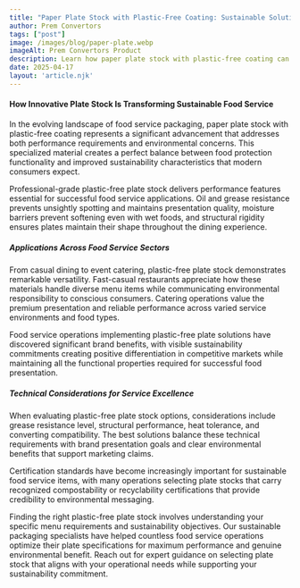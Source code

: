 ```yaml
---
title: "Paper Plate Stock with Plastic-Free Coating: Sustainable Solutions for Food Service"
author: Prem Convertors
tags: ["post"]
image: /images/blog/paper-plate.webp
imageAlt: Prem Convertors Product
description: Learn how paper plate stock with plastic-free coating can enhance sustainability credentials, improve food presentation, and maintain performance for modern food service operations.
date: 2025-04-17
layout: 'article.njk'
---
```


#### How Innovative Plate Stock Is Transforming Sustainable Food Service

In the evolving landscape of food service packaging, paper plate stock with plastic-free coating represents a significant advancement that addresses both performance requirements and environmental concerns. This specialized material creates a perfect balance between food protection functionality and improved sustainability characteristics that modern consumers expect.

Professional-grade plastic-free plate stock delivers performance features essential for successful food service applications. Oil and grease resistance prevents unsightly spotting and maintains presentation quality, moisture barriers prevent softening even with wet foods, and structural rigidity ensures plates maintain their shape throughout the dining experience.

##### Applications Across Food Service Sectors

From casual dining to event catering, plastic-free plate stock demonstrates remarkable versatility. Fast-casual restaurants appreciate how these materials handle diverse menu items while communicating environmental responsibility to conscious consumers. Catering operations value the premium presentation and reliable performance across varied service environments and food types.

Food service operations implementing plastic-free plate solutions have discovered significant brand benefits, with visible sustainability commitments creating positive differentiation in competitive markets while maintaining all the functional properties required for successful food presentation.

##### Technical Considerations for Service Excellence

When evaluating plastic-free plate stock options, considerations include grease resistance level, structural performance, heat tolerance, and converting compatibility. The best solutions balance these technical requirements with brand presentation goals and clear environmental benefits that support marketing claims.

Certification standards have become increasingly important for sustainable food service items, with many operations selecting plate stocks that carry recognized compostability or recyclability certifications that provide credibility to environmental messaging.

Finding the right plastic-free plate stock involves understanding your specific menu requirements and sustainability objectives. Our sustainable packaging specialists have helped countless food service operations optimize their plate specifications for maximum performance and genuine environmental benefit. Reach out for expert guidance on selecting plate stock that aligns with your operational needs while supporting your sustainability commitment.